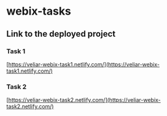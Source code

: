 # webix-tasks

## Link to the deployed project

### Task 1
[https://veliar-webix-task1.netlify.com/](https://veliar-webix-task1.netlify.com/)

### Task 2
[https://veliar-webix-task2.netlify.com/](https://veliar-webix-task2.netlify.com/)
